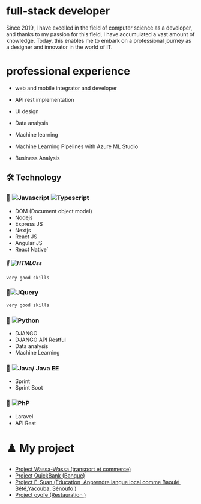 
# full-stack developer

Since 2019, I have excelled in the field of computer science as a developer, and thanks to my passion for this field, I have accumulated a vast amount of knowledge. Today, this enables me to embark on a professional journey as a designer and innovator in the world of IT.

#  professional experience 

- web and mobile integrator and developer

- API rest implementation
- UI design
- Data analysis
- Machine learning
-  Machine Learning Pipelines with Azure ML Studio
- Business Analysis

## 🛠 Technology

### 🚀 ![Javascript](https://img.shields.io/badge/javascript-14354C?style=for-the-badge&logo=javascript&logoColor=yellow) ![Typescript](https://img.shields.io/badge/typescript-14354C?style=for-the-badge&logo=typescript&logoColor=blue)

  - DOM (Document object model)
  - Nodejs 
  - Express JS
  - Nextjs 
  - React JS 
  - Angular JS
  - React Native`
##### 🚀 ![HTMLCss](https://img.shields.io/badge/Htmlcss-14354C?style=for-the-badge&logo=css&logoColor=yellow)

`
  very good skills
`
### 🚀![JQuery](https://img.shields.io/badge/jquery-14354C?style=for-the-badge&logo=jquery&logoColor=blue)

`
  very good skills
`
### 🚀 ![Python](https://img.shields.io/badge/Python-14354C?style=for-the-badge&logo=python&logoColor=yellow)
- DJANGO
- DJANGO API Restful
- Data analysis 
- Machine Learning
### 🚀 ![Java/ Java EE](https://img.shields.io/badge/java-%23323330.svg?style=for-the-badge&logo=java&logoColor=blue) 
- Sprint
- Sprint Boot
### 🚀 ![PhP](https://img.shields.io/badge/Php-%23323330.svg?style=for-the-badge&logo=php&logoColor=blue)

- Laravel
- API Rest

# ♟️  My project 

* [Project Wassa-Wassa (transport et commerce)](https://konanycode1.github.io/Wassa-wassa/)
* [Project QuickBank (Banque)](https://othniel-francky.github.io/QUIKBANK/)
* [Project E-Suan (Education, Apprendre langue local comme Baoulé, Bété,Yacouba, Sénoufo )](https://konanycode1.github.io/E_suan/)
* [Project oyofe (Restauration )](https://oyofe.onrender.com/)
